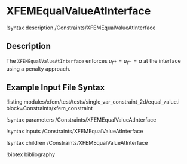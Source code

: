 # XFEMEqualValueAtInterface

!syntax description /Constraints/XFEMEqualValueAtInterface

## Description

The `XFEMEqualValueAtInterface` enforces $u_{\Gamma^+} = u_{\Gamma^-}= a$ at the interface using a penalty approach.

## Example Input File Syntax

!listing modules/xfem/test/tests/single_var_constraint_2d/equal_value.i block=Constraints/xfem_constraint

!syntax parameters /Constraints/XFEMEqualValueAtInterface

!syntax inputs /Constraints/XFEMEqualValueAtInterface

!syntax children /Constraints/XFEMEqualValueAtInterface

!bibtex bibliography
